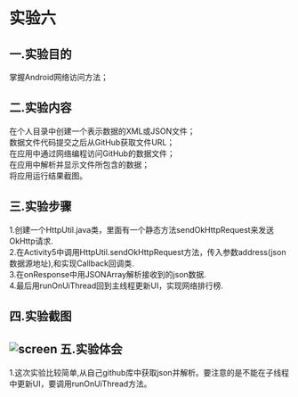 实验六
=
一.实验目的
-
掌握Android网络访问方法；
  
二.实验内容
-
在个人目录中创建一个表示数据的XML或JSON文件；<br>
数据文件代码提交之后从GitHub获取文件URL；<br>
在应用中通过网络编程访问GitHub的数据文件；<br>
在应用中解析并显示文件所包含的数据；<br>
将应用运行结果截图。<br>

三.实验步骤
-
1.创建一个HttpUtil.java类，里面有一个静态方法sendOkHttpRequest来发送OkHttp请求.<br>
2.在Activity5中调用HttpUtil.sendOkHttpRequest方法，传入参数address(json数据源地址),和实现Callback回调类.<br>
3.在onResponse中用JSONArray解析接收到的json数据.<br>
4.最后用runOnUiThread回到主线程更新UI，实现网络排行榜.<br>

四.实验截图
-
![screen]()
五.实验体会
-
1.这次实验比较简单,从自己github库中获取json并解析。要注意的是不能在子线程中更新UI，要调用runOnUiThread方法。
